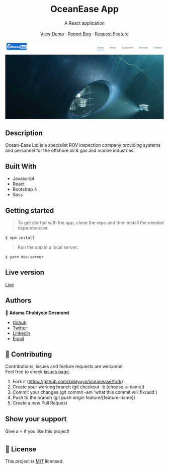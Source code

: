 <br />
<p align="center">
  <h1 align="center"> OceanEase App</h1>
 
  <p align="center">
    A React application
    <br />
    <br />
    <a href="https://stormy-ravine-81598.herokuapp.com/">View Demo</a>
    ·
    <a href="https://github.com/kobiyoyo/oceaneaseapp/issues">Report Bug</a>
    ·
    <a href="https://github.com/kobiyoyo/oceaneaseapp/issues">Request Feature</a>
  </p>
  <img src="src/images/screenshot.png" alt="facebook-project">
</p>


## Description
Ocean-Ease Ltd is a specialist ROV inspection company providing systems and personnel for the offshore oil & gas and marine industries.


## Built With
- Javascript
- React
- Bootstrap 4
- Sass

## Getting started
> To get started with the app, clone the repo and then install the needed dependencies:

```
$ npm install
```


> Run the app in a local server:

```
$ yarn dev-server
```

## Live version

[Live](https://oceanease.com.ng/)

## Authors

👤 **Adama Chubiyojo Desmond**

-  [Github](https://github.com/kobiyoyo)
-  [Twitter](https://twitter.com/_kobiyoyo)
-  [Linkedin](https://www.linkedin.com/in/chubiyojo-adama/)
-  [Email](mailto:adamachubi@gmail.com)



## 🤝 Contributing

Contributions, issues and feature requests are welcome!<br />Feel free to check [issues page](https://github.com/kobiyoyo/oceanease/issues).

1. Fork it (https://github.com/kobiyoyo/oceanease/fork)
2. Create your working branch (git checkout -b [choose-a-name])
3. Commit your changes (git commit -am 'what this commit will fix/add')
4. Push to the branch (git push origin feature/[feature-name])
5. Create a new Pull Request

## Show your support

Give a ⭐️ if you like this project!


## 📝 License

This project is [MIT](./LICENSE) licensed.

